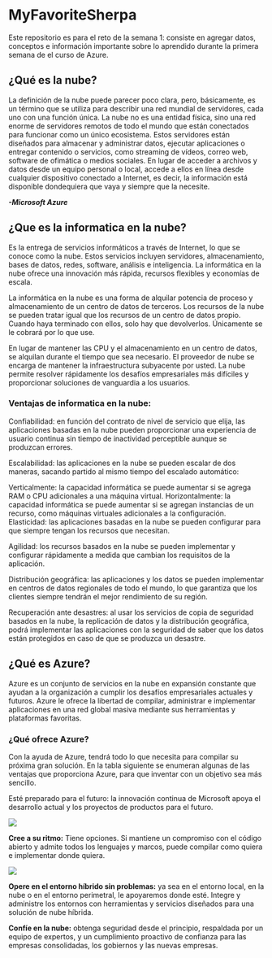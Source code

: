 # MyFavoriteSherpa
Este repositorio es para el reto de la semana 1:
consiste en agregar datos, conceptos e información importante sobre lo aprendido durante la primera semana de el curso de Azure.

<h2>¿Qué es la nube?</h2>

La definición de la nube puede parecer poco clara, pero, básicamente, es un término que se utiliza para describir una red mundial de servidores, cada uno con una función única. La nube no es una entidad física, sino una red enorme de servidores remotos de todo el mundo que están conectados para funcionar como un único ecosistema. Estos servidores están diseñados para almacenar y administrar datos, ejecutar aplicaciones o entregar contenido o servicios, como streaming de vídeos, correo web, software de ofimática o medios sociales. En lugar de acceder a archivos y datos desde un equipo personal o local, accede a ellos en línea desde cualquier dispositivo conectado a Internet, es decir, la información está disponible dondequiera que vaya y siempre que la necesite.

<b><i>-Microsoft Azure</i></b>

<h2>¿Que es la informatica en la nube?</h2>

Es la entrega de servicios informáticos a través de Internet, lo que se conoce como la nube. Estos servicios incluyen servidores, almacenamiento, bases de datos, redes, software, análisis e inteligencia. La informática en la nube ofrece una innovación más rápida, recursos flexibles y economías de escala.

La informática en la nube es una forma de alquilar potencia de proceso y almacenamiento de un centro de datos de terceros. Los recursos de la nube se pueden tratar igual que los recursos de un centro de datos propio. Cuando haya terminado con ellos, solo hay que devolverlos. Únicamente se le cobrará por lo que use.

En lugar de mantener las CPU y el almacenamiento en un centro de datos, se alquilan durante el tiempo que sea necesario. El proveedor de nube se encarga de mantener la infraestructura subyacente por usted. La nube permite resolver rápidamente los desafíos empresariales más difíciles y proporcionar soluciones de vanguardia a los usuarios.


<h3><b>Ventajas de informatica en la nube:</b></h3> 

Confiabilidad: en función del contrato de nivel de servicio que elija, las aplicaciones basadas en la nube pueden proporcionar una experiencia de usuario continua sin tiempo de inactividad perceptible aunque se produzcan errores.

Escalabilidad: las aplicaciones en la nube se pueden escalar de dos maneras, sacando partido al mismo tiempo del escalado automático:

Verticalmente: la capacidad informática se puede aumentar si se agrega RAM o CPU adicionales a una máquina virtual.
Horizontalmente: la capacidad informática se puede aumentar si se agregan instancias de un recurso, como máquinas virtuales adicionales a la configuración.
Elasticidad: las aplicaciones basadas en la nube se pueden configurar para que siempre tengan los recursos que necesitan.

Agilidad: los recursos basados en la nube se pueden implementar y configurar rápidamente a medida que cambian los requisitos de la aplicación.

Distribución geográfica: las aplicaciones y los datos se pueden implementar en centros de datos regionales de todo el mundo, lo que garantiza que los clientes siempre tendrán el mejor rendimiento de su región.

Recuperación ante desastres: al usar los servicios de copia de seguridad basados en la nube, la replicación de datos y la distribución geográfica, podrá implementar las aplicaciones con la seguridad de saber que los datos están protegidos en caso de que se produzca un desastre.

<h2>¿Qué es Azure?</h2>

Azure es un conjunto de servicios en la nube en expansión constante que ayudan a la organización a cumplir los desafíos empresariales actuales y futuros. Azure le ofrece la libertad de compilar, administrar e implementar aplicaciones en una red global masiva mediante sus herramientas y plataformas favoritas.

<h3>¿Qué ofrece Azure?</h3>

Con la ayuda de Azure, tendrá todo lo que necesita para compilar su próxima gran solución. En la tabla siguiente se enumeran algunas de las ventajas que proporciona Azure, para que inventar con un objetivo sea más sencillo.

Esté preparado para el futuro: la innovación continua de Microsoft apoya el desarrollo actual y los proyectos de productos para el futuro.

<img src ="https://docs.microsoft.com/es-mx/learn/azure-fundamentals/intro-to-azure-fundamentals/media/future.png">

<b>Cree a su ritmo:</b> Tiene opciones. Si mantiene un compromiso con el código abierto y admite todos los lenguajes y marcos, puede compilar como quiera e implementar donde quiera.

<img src ="https://docs.microsoft.com/es-mx/learn/azure-fundamentals/intro-to-azure-fundamentals/media/build.png">

<b>Opere en el entorno híbrido sin problemas:</b> ya sea en el entorno local, en la nube o en el entorno perimetral, le apoyaremos donde esté. Integre y administre los entornos con herramientas y servicios diseñados para una solución de nube híbrida.

<b>Confíe en la nube:</b> obtenga seguridad desde el principio, respaldada por un equipo de expertos, y un cumplimiento proactivo de confianza para las empresas consolidadas, los gobiernos y las nuevas empresas.
